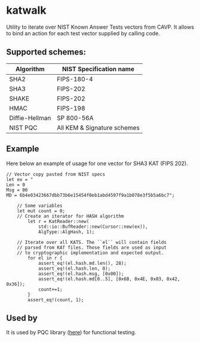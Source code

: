# katwalk

Utility to iterate over NIST Known Answer Tests vectors from CAVP. It
allows to bind an action for each test vector supplied by calling code. 

## Supported schemes:
| Algorithm | NIST Specification name     |
|-----------|----------------------------|
| SHA2      | FIPS-180-4 |
| SHA3      | FIPS-202 |
| SHAKE     | FIPS-202 |
| HMAC      | FIPS-198 |
| Diffie-Hellman | SP 800-56A |
| NIST PQC  | All KEM & Signature schemes  |

## Example
Here below an example of usage for one vector for SHA3 KAT (FIPS 202).
```
// Vector copy pasted from NIST specs
let ex = "
Len = 0
Msg = 00
MD = 6b4e03423667dbb73b6e15454f0eb1abd4597f9a1b078e3f5b5a6bc7";

    // Some variables
    let mut count = 0;
    // Create an iterator for HASH algorithm
		let r = KatReader::new(
			std::io::BufReader::new(Cursor::new(ex)),
			AlgType::AlgHash, 1);
		
    // Iterate over all KATS. The ``el`` will contain fields
    // parsed from KAT files. Those fields are used as input
    // to cryptographic implementation and expected output.
		for el in r {
			assert_eq!(el.hash.md.len(), 28);
			assert_eq!(el.hash.len, 0);
			assert_eq!(el.hash.msg, [0x00]);
			assert_eq!(el.hash.md[0..5], [0x6B, 0x4E, 0x03, 0x42, 0x36]);
			count+=1;
		}
		assert_eq!(count, 1);
```

## Used by
It is used by PQC library ([here](https://github.com/kriskwiatkowski/pqc/blob/main/test/katrunner/src/main.rs)) for functional testing.
